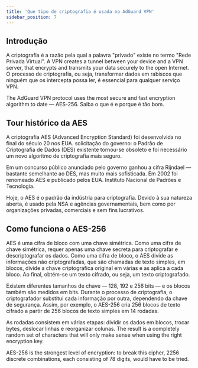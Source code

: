 ```yaml
---
title: 'Que tipo de criptografia é usada no AdGuard VPN'
sidebar_position: 7
---
```


## Introdução

A criptografia é a razão pela qual a palavra "privado" existe no termo "Rede Privada Virtual". A VPN creates a tunnel between your device and a VPN server, that encrypts and transmits your data securely to the open Internet. O processo de criptografia, ou seja, transformar dados em rabiscos que ninguém que os intercepta possa ler, é essencial para qualquer serviço VPN.

The AdGuard VPN protocol uses the most secure and fast encryption algorithm to date — AES-256. Saiba o que é e porque é tão bom.

## Tour histórico da AES

A criptografia AES (Advanced Encryption Standard) foi desenvolvida no final do século 20 nos EUA. solicitação do governo: o Padrão de Criptografia de Dados (DES) existente tornou-se obsoleto e foi necessário um novo algoritmo de criptografia mais seguro.

Em um concurso público anunciado pelo governo ganhou a cifra Rijndael — bastante semelhante ao DES, mas muito mais sofisticada. Em 2002 foi renomeado AES e publicado pelos EUA. Instituto Nacional de Padrões e Tecnologia.

Hoje, o AES é o padrão da indústria para criptografia. Devido à sua natureza aberta, é usado pela NSA e agências governamentais, bem como por organizações privadas, comerciais e sem fins lucrativos.

## Como funciona o AES-256

AES é uma cifra de bloco com uma chave simétrica. Como uma cifra de chave simétrica, requer apenas uma chave secreta para criptografar e descriptografar os dados. Como uma cifra de bloco, o AES divide as informações não criptografadas, que são chamadas de texto simples, em blocos, divide a chave criptográfica original em várias e as aplica a cada bloco. Ao final, obtém-se um texto cifrado, ou seja, um texto criptografado.

Existem diferentes tamanhos de chave — 128, 192 e 256 bits — e os blocos também são medidos em bits. Durante o processo de criptografia, o criptografador substitui cada informação por outra, dependendo da chave de segurança. Assim, por exemplo, o AES-256 cria 256 blocos de texto cifrado a partir de 256 blocos de texto simples em 14 rodadas.

As rodadas consistem em várias etapas: dividir os dados em blocos, trocar bytes, deslocar linhas e reorganizar colunas. The result is a completely random set of characters that will only make sense when using the right encryption key.

AES-256 is the strongest level of encryption: to break this cipher, 2256 discrete combinations, each consisting of 78 digits, would have to be tried.
